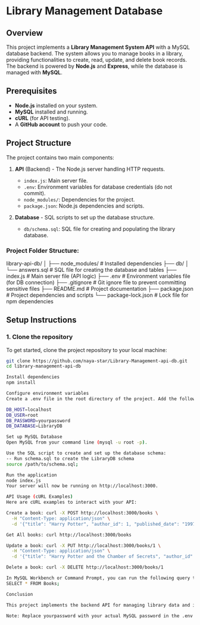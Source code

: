 # Library Management Database

## Overview

This project implements a **Library Management System API** with a MySQL database backend. The system allows you to manage books in a library, providing functionalities to create, read, update, and delete book records. The backend is powered by **Node.js** and **Express**, while the database is managed with **MySQL**.

## Prerequisites

- **Node.js** installed on your system.
- **MySQL** installed and running.
- **cURL** (for API testing).
- A **GitHub account** to push your code.

## Project Structure

The project contains two main components:

1. **API** (Backend) - The Node.js server handling HTTP requests.
   - `index.js`: Main server file.
   - `.env`: Environment variables for database credentials (do not commit).
   - `node_modules/`: Dependencies for the project.
   - `package.json`: Node.js dependencies and scripts.

2. **Database** - SQL scripts to set up the database structure.
   - `db/schema.sql`: SQL file for creating and populating the library database.

### Project Folder Structure:

library-api-db/
│
├── node_modules/ # Installed dependencies
├── db/
│ └── answers.sql # SQL file for creating the database and tables
├── index.js # Main server file (API logic)
├── .env # Environment variables file (for DB connection)
├── .gitignore # Git ignore file to prevent committing sensitive files
├── README.md # Project documentation
├── package.json # Project dependencies and scripts
└── package-lock.json # Lock file for npm dependencies


## Setup Instructions

### 1. Clone the repository

To get started, clone the project repository to your local machine:

```bash
git clone https://github.com/naya-star/Library-Management-api-db.git
cd library-management-api-db

Install dependencies
npm install

Configure environment variables
Create a .env file in the root directory of the project. Add the following variables:

DB_HOST=localhost
DB_USER=root
DB_PASSWORD=yourpassword
DB_DATABASE=LibraryDB

Set up MySQL Database
Open MySQL from your command line (mysql -u root -p).

Use the SQL script to create and set up the database schema:
-- Run schema.sql to create the LibraryDB schema
source /path/to/schema.sql;

Run the application 
node index.js
Your server will now be running on http://localhost:3000.

API Usage (cURL Examples)
Here are cURL examples to interact with your API:

Create a book: curl -X POST http://localhost:3000/books \
  -H "Content-Type: application/json" \
  -d '{"title": "Harry Potter", "author_id": 1, "published_date": "1997-06-26", "genre": "Fantasy"}'

Get All books: curl http://localhost:3000/books

Update a book: curl -X PUT http://localhost:3000/books/1 \
  -H "Content-Type: application/json" \
  -d '{"title": "Harry Potter and the Chamber of Secrets", "author_id": 1, "published_date": "1998-07-02", "genre": "Fantasy"}'

Delete a book: curl -X DELETE http://localhost:3000/books/1

In MySQL Workbench or Command Prompt, you can run the following query to confirm the changes:
SELECT * FROM Books;

Conclusion

This project implements the backend API for managing library data and integrates it with a MySQL database for persistent storage. It provides basic CRUD functionality and can be expanded upon with additional features like user authentication, more advanced queries, or integration with a frontend.

Note: Replace yourpassword with your actual MySQL password in the .env file